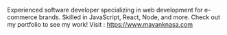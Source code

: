 Experienced software developer specializing in web development for e-commerce brands. Skilled in JavaScript, React, Node, and more. Check out my portfolio to see my work!
Visit : https://www.mayanknasa.com